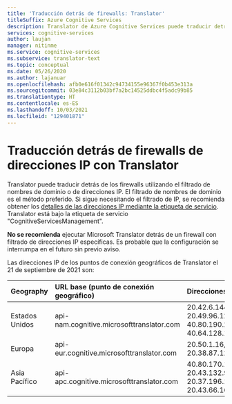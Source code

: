 ```yaml
---
title: 'Traducción detrás de firewalls: Translator'
titleSuffix: Azure Cognitive Services
description: Translator de Azure Cognitive Services puede traducir detrás de los firewalls con el filtrado de nombres de dominio o de direcciones IP.
services: cognitive-services
author: laujan
manager: nitinme
ms.service: cognitive-services
ms.subservice: translator-text
ms.topic: conceptual
ms.date: 05/26/2020
ms.author: lajanuar
ms.openlocfilehash: afb0e616f01342c94734155e96367f0b453e313a
ms.sourcegitcommit: 03e84c3112b03bf7a2bc14525ddbc4f5adc99b85
ms.translationtype: HT
ms.contentlocale: es-ES
ms.lasthandoff: 10/03/2021
ms.locfileid: "129401871"
---
```

# <a name="how-to-translate-behind-ip-firewalls-with-translator"></a>Traducción detrás de firewalls de direcciones IP con Translator

Translator puede traducir detrás de los firewalls utilizando el filtrado de nombres de dominio o de direcciones IP. El filtrado de nombres de dominio es el método preferido. Si sigue necesitando el filtrado de IP, se recomienda obtener los [detalles de las direcciones IP mediante la etiqueta de servicio](../../virtual-network/service-tags-overview.md#service-tags-on-premises). Translator está bajo la etiqueta de servicio "CognitiveServicesManagement". 

**No se recomienda** ejecutar Microsoft Translator detrás de un firewall con filtrado de direcciones IP específicas. Es probable que la configuración se interrumpa en el futuro sin previo aviso.

Las direcciones IP de los puntos de conexión geográficos de Translator el 21 de septiembre de 2021 son:

|Geography|URL base (punto de conexión geográfico)|Direcciones IP|
|:--|:--|:--|
|Estados Unidos|api-nam.cognitive.microsofttranslator.com|20.42.6.144, 20.49.96.128, 40.80.190.224, 40.64.128.192|
|Europa|api-eur.cognitive.microsofttranslator.com|20.50.1.16, 20.38.87.129|
|Asia Pacífico|api-apc.cognitive.microsofttranslator.com|40.80.170.160, 20.43.132.96, 20.37.196.160, 20.43.66.16|
